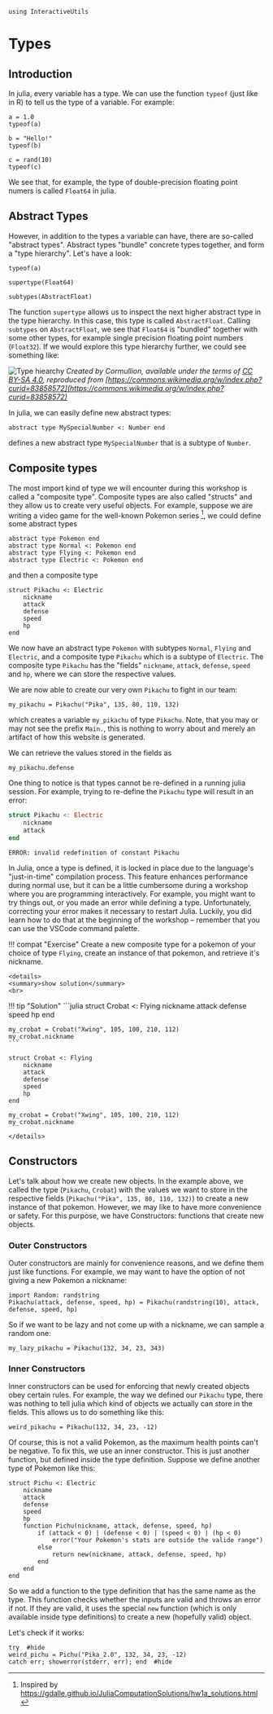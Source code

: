 ```@setup types
using InteractiveUtils
```

# Types

## Introduction

In julia, every variable has a type. 
We can use the function `typeof` (just like in R) to tell us the type of a variable.
For example:

```@example types
a = 1.0
typeof(a)
```
```@example types
b = "Hello!"
typeof(b)
```
```@example types
c = rand(10)
typeof(c)
```

We see that, for example, the type of double-precision floating point numers is called `Float64` in julia.

## Abstract Types

However, in addition to the types a variable can have, there are so-called "abstract types".
Abstract types "bundle" concrete types together, and form a "type hierarchy".
Let's have a look:

```@example types
typeof(a)
```
```@example types
supertype(Float64)
```
```@example types
subtypes(AbstractFloat)
```

The function `supertype` allows us to inspect the next higher abstract type in the type hierarchy.
In this case, this type is called `AbstractFloat`.
Calling `subtypes` on `AbstractFloat`, we see that `Float64` is "bundled" together with some other types,
for example single precision floating point numbers (`Float32`).
If we would explore this type hierarchy further, we could see something like:

![Type hiearchy](https://upload.wikimedia.org/wikipedia/commons/d/d9/Julia-number-type-hierarchy.svg)
*Created by Cormullion, available under the terms of [CC BY-SA 4.0](https://creativecommons.org/licenses/by-sa/4.0/), reproduced from [https://commons.wikimedia.org/w/index.php?curid=83858572](https://commons.wikimedia.org/w/index.php?curid=83858572)*

In julia, we can easily define new abstract types:

```@example types
abstract type MySpecialNumber <: Number end
```

defines a new abstract type `MySpecialNumber` that is a subtype of `Number`.

## Composite types
The most import kind of type we will encounter during this workshop is called a "composite type".
Composite types are also called "structs" and they allow us to create very useful objects. 
For example, suppose we are writing a video game for the well-known Pokemon series [^1], 
we could define some abstract types
```@example types
abstract type Pokemon end
abstract type Normal <: Pokemon end
abstract type Flying <: Pokemon end
abstract type Electric <: Pokemon end
```
and then a composite type
```@example types
struct Pikachu <: Electric
    nickname
    attack
    defense
    speed
    hp
end
```
We now have an abstract type `Pokemon` with subtypes `Normal`, `Flying` and `Electric`,
and a composite type `Pikachu` which is a subtype of `Electric`.
The composite type `Pikachu` has the "fields" `nickname`, `attack`, `defense`, `speed` and `hp`, where we can store the respective values.
    
We are now able to create our very own `Pikachu` to fight in our team:

```@example types
my_pikachu = Pikachu("Pika", 135, 80, 110, 132)
```

which creates a variable `my_pikachu` of type `Pikachu`.
Note, that you may or may not see the prefix `Main.`, this is nothing to worry about and merely an artifact of how this website is generated.

We can retrieve the values stored in the fields as
```@example types
my_pikachu.defense
```

One thing to notice is that types cannot be re-defined in a running julia session.
For example, trying to re-define the `Pikachu` type will result in an error:

```julia
struct Pikachu <: Electric
    nickname
    attack
end
```

```
ERROR: invalid redefinition of constant Pikachu
```

In Julia, once a type is defined, it is locked in place due to the language's "just-in-time" compilation process. This feature enhances performance during normal use, but it can be a little cumbersome during a workshop where you are programming interactively.
For example, you might want to try things out, or you made an error while defining a type.
Unfortunately, correcting your error makes it necessary to restart Julia.
Luckily, you did learn how to do that at the beginning of the workshop – remember that you can use the VSCode command palette.

!!! compat "Exercise"
    Create a new composite type for a pokemon of your choice of type `Flying`, create an instance of that pokemon, and retrieve it's nickname.

```@raw html
<details>
<summary>show solution</summary>
<br>
```
!!! tip "Solution"
    ```julia
    struct Crobat <: Flying
        nickname
        attack
        defense
        speed
        hp
    end

    my_crobat = Crobat("Xwing", 105, 100, 210, 112)
    my_crobat.nickname
    ```
```@setup types
struct Crobat <: Flying
    nickname
    attack
    defense
    speed
    hp
end

my_crobat = Crobat("Xwing", 105, 100, 210, 112)
my_crobat.nickname
```
```@raw html
</details>
``` 

## Constructors

Let's talk about how we create new objects. In the example above, we called the type (`Pikachu`, `Crobat`) with the values we want to store in the respective fields (`Pikachu("Pika", 135, 80, 110, 132)`) to create a new instance of that pokemon.
However, we may like to have more convenience or safety.
For this purpose, we have Constructors: functions that create new objects.

### Outer Constructors
Outer constructors are mainly for convenience reasons, and we define them just like functions.
For example, we may want to have the option of not giving a new Pokemon a nickname:

```@example types
import Random: randstring
Pikachu(attack, defense, speed, hp) = Pikachu(randstring(10), attack, defense, speed, hp)
```

So if we want to be lazy and not come up with a nickname, we can sample a random one:

```@example types
my_lazy_pikachu = Pikachu(132, 34, 23, 343)
```

### Inner Constructors
Inner constructors can be used for enforcing that newly created objects obey certain rules.
For example, the way we defined our `Pikachu` type, there was nothing to tell julia which kind of objects we actually can store in the fields.
This allows us to do something like this:

```@example types
weird_pikachu = Pikachu(132, 34, 23, -12)
```

Of course, this is not a valid Pokemon, as the maximum health points can't be negative.
To fix this, we use an inner constructor. This is just another function, but defined inside the type definition.
Suppose we define another type of Pokemon like this:

```@example types
struct Pichu <: Electric
    nickname
    attack
    defense
    speed
    hp
    function Pichu(nickname, attack, defense, speed, hp)
        if (attack < 0) | (defense < 0) | (speed < 0) | (hp < 0)
            error("Your Pokemon's stats are outside the valide range")
        else
            return new(nickname, attack, defense, speed, hp)
        end
    end
end
```

So we add a function to the type definition that has the same name as the type.
This function checks whether the inputs are valid and throws an error if not.
If they are valid, it uses the special `new` function (which is only available inside type definitions) to create a new (hopefully valid) object.

Let's check if it works:

```@example types
try  #hide
weird_pichu = Pichu("Pika_2.0", 132, 34, 23, -12)
catch err; showerror(stderr, err); end  #hide
```

[^1]: Inspired by https://gdalle.github.io/JuliaComputationSolutions/hw1a_solutions.html
